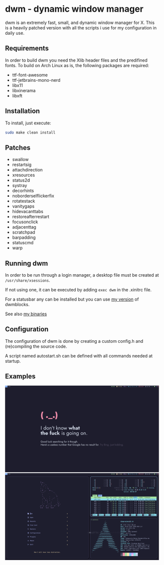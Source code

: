 # dwm - dynamic window manager

dwm is an extremely fast, small, and dynamic window manager for X.
This is a heavily patched version with all the scripts i use for my configuration in daily use.

## Requirements

In order to build dwm you need the Xlib header files and the predifined fonts.
To build on Arch Linux as is, the following packages are required:

- ttf-font-awesome
- ttf-jetbrains-mono-nerd
- libx11
- libxinerama
- libxft

## Installation
To install, just execute:
```bash
sudo make clean install
```

## Patches

- swallow
- restartsig
- attachdirection
- xresources
- status2d
- systray
- decorhints
- noborderselflickerfix
- rotatestack
- vanitygaps
- hidevacanttabs
- restoreafterrestart
- focusonclick
- adjacenttag
- scratchpad
- barpadding
- statuscmd
- warp

## Running dwm
In order to be run through a login manager, a desktop file must be created at `/usr/share/xsessions`.

If not using one, it can be executed by adding `exec dwm` in the .xinitrc file.

For a statusbar any can be installed but you can use [my version](https://github.com/dimgerasimou/dwm-asyncblocks 'dwm-asyncblocks') of dwmblocks.

See also [my binaries](https://github.com/dimgerasimou/binaries 'binaries')

## Configuration

The configuration of dwm is done by creating a custom config.h and (re)compiling the source code.

A script named autostart.sh can be defined with all commands needed at startup.

## Examples

![Desktop](resources/Desktop.png)
![Setup](resources/St-neovim.png)
